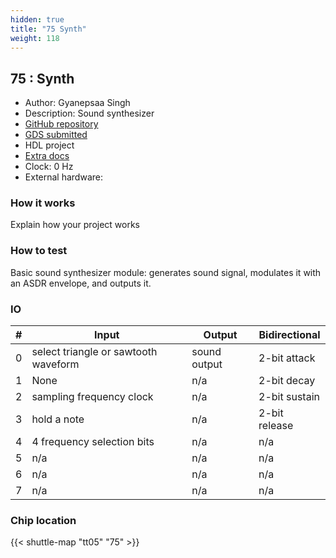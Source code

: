 ```yaml
---
hidden: true
title: "75 Synth"
weight: 118
---
```


## 75 : Synth

* Author: Gyanepsaa Singh
* Description: Sound synthesizer
* [GitHub repository](https://github.com/GyanepsaaS/TT_synth_GyanepsaaS)
* [GDS submitted](https://github.com/GyanepsaaS/TT_synth_GyanepsaaS/actions/runs/6716905119)
* HDL project
* [Extra docs]()
* Clock: 0 Hz
* External hardware: 



### How it works

Explain how your project works


### How to test

Basic sound synthesizer module: generates sound signal, modulates it with an ASDR envelope, and outputs it.


### IO

| # | Input        | Output       | Bidirectional      |
|---|--------------|--------------| -------------------|
| 0 | select triangle or sawtooth waveform  | sound output | 2-bit attack |
| 1 | None  | n/a | 2-bit decay |
| 2 | sampling frequency clock  | n/a | 2-bit sustain |
| 3 | hold a note  | n/a | 2-bit release |
| 4 | 4 frequency selection bits  | n/a | n/a |
| 5 | n/a  | n/a | n/a |
| 6 | n/a  | n/a | n/a |
| 7 | n/a  | n/a | n/a |

### Chip location

{{< shuttle-map "tt05" "75" >}}
